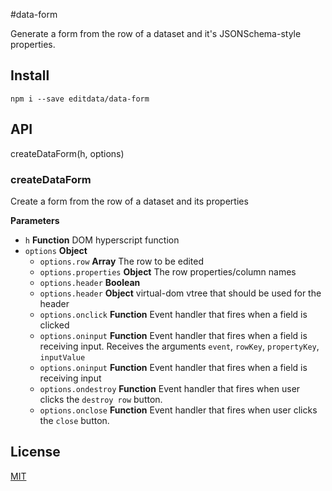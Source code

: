 #data-form

Generate a form from the row of a dataset and it's JSONSchema-style properties.

## Install

    npm i --save editdata/data-form

## API

createDataForm(h, options)

### createDataForm

Create a form from the row of a dataset and its properties

**Parameters**
- `h` **Function** DOM hyperscript function
-   `options` **Object**
    -   `options.row` **Array** The row to be edited
    -   `options.properties` **Object** The row properties/column names
    -   `options.header` **Boolean**
    -   `options.header` **Object** virtual-dom vtree that should be used for the header
    -   `options.onclick` **Function** Event handler that fires when a field is clicked
    -   `options.oninput` **Function** Event handler that fires when a field is receiving input.  Receives the arguments `event`, `rowKey`, `propertyKey`, `inputValue`
    -   `options.oninput` **Function** Event handler that fires when a field is receiving input
    -   `options.ondestroy` **Function** Event handler that fires when user clicks the `destroy row` button.
    -   `options.onclose` **Function** Event handler that fires when user clicks the `close` button.

## License

[MIT](LICENSE.md)
